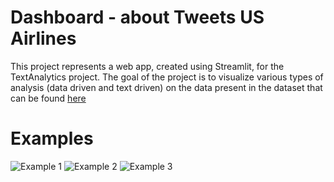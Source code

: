 # Dashboard - about Tweets US Airlines
This project represents a web app, created using Streamlit, for the TextAnalytics project.
The goal of the project is to visualize various types of analysis (data driven and text driven) on the data present in the dataset that can be found [here](https://data.world/crowdflower/airline-twitter-sentiment)

# Examples
![Example 1](https://github.com/MatteoBiviano/tweets_analysis_dashboard/blob/main/examples/app_example1.gif?raw=true)
![Example 2](https://github.com/MatteoBiviano/tweets_analysis_dashboard/blob/main/examples/app_example2.gif?raw=true)
![Example 3](https://github.com/MatteoBiviano/tweets_analysis_dashboard/blob/main/examples/app_example3.gif?raw=true)
